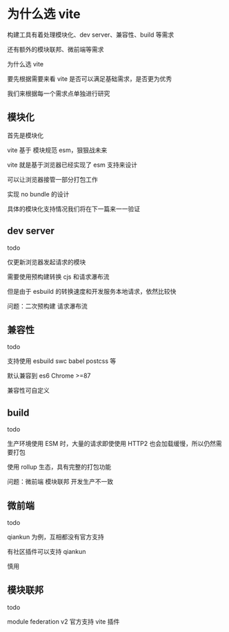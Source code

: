 # 为什么选 vite

构建工具有着处理模块化、dev server、兼容性、build 等需求

还有额外的模块联邦、微前端等需求

为什么选 vite

要先根据需要来看 vite 是否可以满足基础需求，是否更为优秀

我们来根据每一个需求点单独进行研究

## 模块化

首先是模块化

vite 基于 模块规范 esm，狠狠战未来

vite 就是基于浏览器已经实现了 esm 支持来设计

可以让浏览器接管一部分打包工作

实现 no bundle 的设计

具体的模块化支持情况我们将在下一篇来一一验证

## dev server

todo

仅更新浏览器发起请求的模块

需要使用预构建转换 cjs 和请求瀑布流

但是由于 esbuild 的转换速度和开发服务本地请求，依然比较快

问题：二次预构建 请求瀑布流

## 兼容性

todo

支持使用 esbuild swc babel postcss 等

默认兼容到 es6 Chrome >=87

兼容性可自定义

## build

todo

生产环境使用 ESM 时，大量的请求即使使用 HTTP2 也会加载缓慢，所以仍然需要打包

使用 rollup 生态，具有完整的打包功能

问题：微前端 模块联邦 开发生产不一致

## 微前端

todo

qiankun 为例，互相都没有官方支持

有社区插件可以支持 qiankun

慎用

## 模块联邦

todo

module federation v2 官方支持 vite 插件

